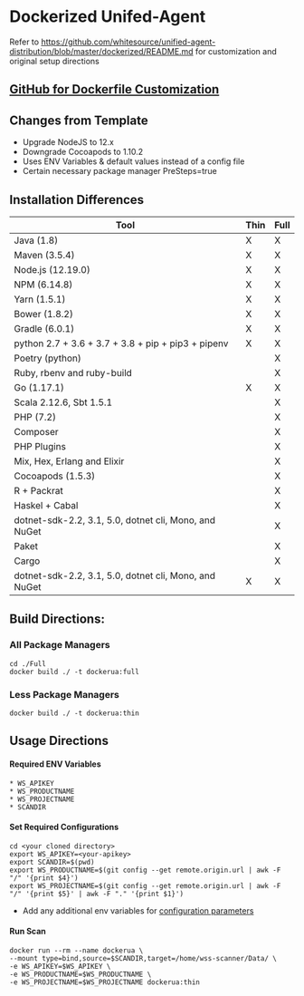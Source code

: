 # Dockerized Unifed-Agent

Refer to https://github.com/whitesource/unified-agent-distribution/blob/master/dockerized/README.md for customization and original setup directions

## [GitHub for Dockerfile Customization](https://github.com/whitesource-ft/unified-agent-distribution)

## Changes from Template

* Upgrade NodeJS to 12.x
* Downgrade Cocoapods to 1.10.2
* Uses ENV Variables & default values instead of a config file
* Certain necessary package manager PreSteps=true

## Installation Differences

Tool | Thin | Full
--- | --- | ---
Java (1.8) | X | X
Maven (3.5.4) | X | X
Node.js (12.19.0) | X | X
NPM (6.14.8) | X | X
Yarn (1.5.1) | X | X
Bower (1.8.2) | X | X
Gradle (6.0.1) | X | X
python 2.7 + 3.6 + 3.7 + 3.8 + pip + pip3 + pipenv | X | X
Poetry (python) |  | X
Ruby, rbenv and ruby-build |  | X
Go (1.17.1) | X | X
Scala 2.12.6, Sbt 1.5.1 |  | X
PHP (7.2) |  | X
Composer |  | X
PHP Plugins |  | X
Mix, Hex, Erlang and Elixir |  | X
Cocoapods (1.5.3) |  | X
R + Packrat |  | X
Haskel + Cabal |  | X 
dotnet-sdk-2.2, 3.1, 5.0, dotnet cli, Mono, and NuGet |  | X
Paket |  | X
Cargo |  | X
dotnet-sdk-2.2, 3.1, 5.0, dotnet cli, Mono, and NuGet | X | X


## Build Directions: 

### All Package Managers
```
cd ./Full
docker build ./ -t dockerua:full
```

### Less Package Managers
```
docker build ./ -t dockerua:thin
```

## Usage Directions
#### Required ENV Variables
    * WS_APIKEY
    * WS_PRODUCTNAME
    * WS_PROJECTNAME
    * SCANDIR

#### Set Required Configurations
```
cd <your cloned directory>
export WS_APIKEY=<your-apikey>
export SCANDIR=$(pwd)
export WS_PRODUCTNAME=$(git config --get remote.origin.url | awk -F "/" '{print $4}')
export WS_PROJECTNAME=$(git config --get remote.origin.url | awk -F "/" '{print $5}' | awk -F "." '{print $1}')
```
* Add any additional env variables for [configuration parameters](https://whitesource.atlassian.net/wiki/spaces/WD/pages/1544880156/Unified+Agent+Configuration+Parameters)

#### Run Scan
```
docker run --rm --name dockerua \
--mount type=bind,source=$SCANDIR,target=/home/wss-scanner/Data/ \
-e WS_APIKEY=$WS_APIKEY \
-e WS_PRODUCTNAME=$WS_PRODUCTNAME \
-e WS_PROJECTNAME=$WS_PROJECTNAME dockerua:thin
```
